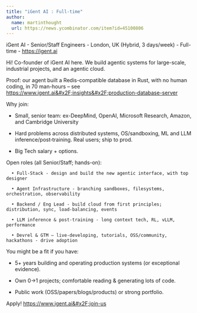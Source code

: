 ```yaml
---
title: "iGent AI : Full-time"
author:
  name: martinthought
  url: https://news.ycombinator.com/item?id=45100806
---
```

iGent AI - Senior&#x2F;Staff Engineers - London, UK (Hybrid, 3 days&#x2F;week) - Full-time - <a href="https:&#x2F;&#x2F;igent.ai" rel="nofollow">https:&#x2F;&#x2F;igent.ai</a>

Hi! Co-founder of iGent AI here. We build agentic systems for large-scale, industrial projects, and an agentic cloud.

Proof: our agent built a Redis-compatible database in Rust, with no human coding, in 70 man-hours – see <a href="https:&#x2F;&#x2F;www.igent.ai&#x2F;insights&#x2F;production-database-server" rel="nofollow">https:&#x2F;&#x2F;www.igent.ai&#x2F;insights&#x2F;production-database-server</a>

Why join:

* Small, senior team: ex-DeepMind, OpenAI, Microsoft Research, Amazon, and Cambridge University

* Hard problems across distributed systems, OS&#x2F;sandboxing, ML and LLM inference&#x2F;post‑training. Real users; ship to prod.

* Big Tech salary + options.

Open roles (all Senior&#x2F;Staff; hands-on):

<pre><code>  • Full-Stack - design and build the new agentic interface, with top designer

  • Agent Infrastructure - branching sandboxes, filesystems, orchestration, observability

  • Backend &#x2F; Eng Lead - build cloud from first principles; distribution, sync, load-balancing, events

  • LLM inference &amp; post-training - long context tech, RL, vLLM, performance

  • Devrel &amp; GTM – live-developing, tutorials, OSS&#x2F;community, hackathons - drive adoption
</code></pre>
You might be a fit if you have:

- 5+ years building and operating production systems (or exceptional evidence).

- Own 0→1 projects; comfortable reading &amp; generating lots of code.

- Public work (OSS&#x2F;papers&#x2F;blogs&#x2F;products) or strong portfolio.

Apply! <a href="https:&#x2F;&#x2F;www.igent.ai&#x2F;join-us" rel="nofollow">https:&#x2F;&#x2F;www.igent.ai&#x2F;join-us</a>
<JobApplication />
